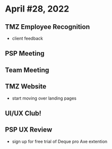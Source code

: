 # April #28, 2022

## TMZ Employee Recognition
- client feedback

## PSP Meeting

## Team Meeting

## TMZ Website
- start moving over landing pages

## UI/UX Club!

## PSP UX Review
- sign up for free trial of Deque pro Axe extention

